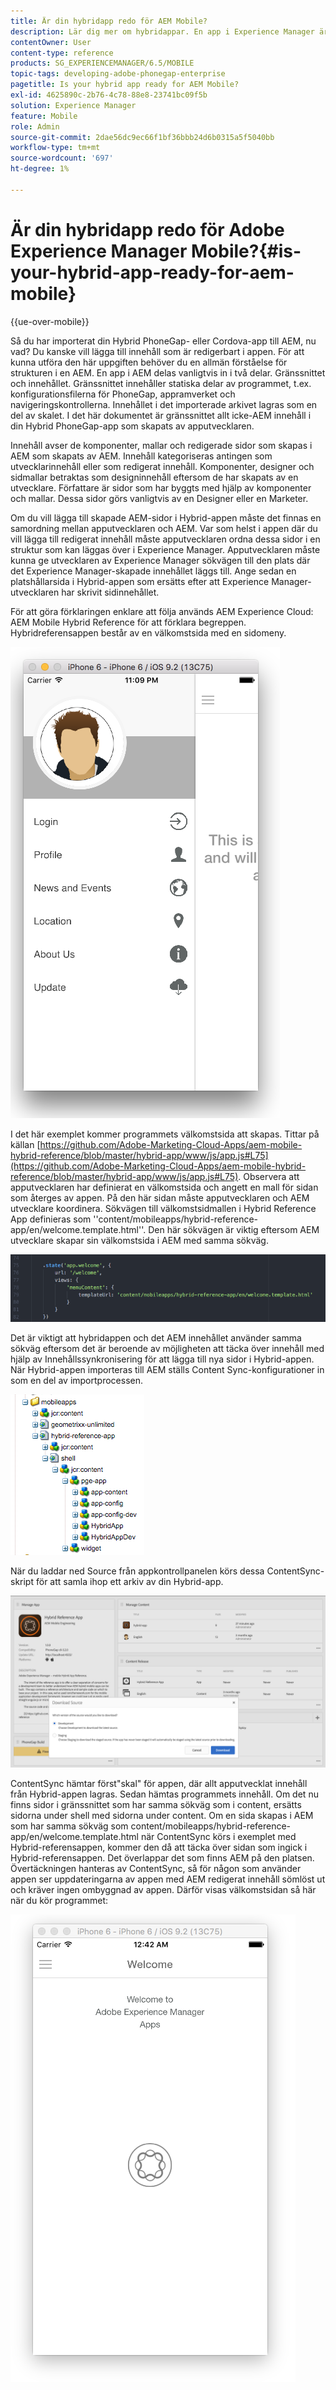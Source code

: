 ```yaml
---
title: Är din hybridapp redo för AEM Mobile?
description: Lär dig mer om hybridappar. En app i Experience Manager är vanligtvis uppdelad i två delar. "shell" och "content" och den här sidan ger mer information om dessa ämnen.
contentOwner: User
content-type: reference
products: SG_EXPERIENCEMANAGER/6.5/MOBILE
topic-tags: developing-adobe-phonegap-enterprise
pagetitle: Is your hybrid app ready for AEM Mobile?
exl-id: 4625890c-2b76-4c78-88e8-23741bc09f5b
solution: Experience Manager
feature: Mobile
role: Admin
source-git-commit: 2dae56dc9ec66f1bf36bbb24d6b0315a5f5040bb
workflow-type: tm+mt
source-wordcount: '697'
ht-degree: 1%

---
```


# Är din hybridapp redo för Adobe Experience Manager Mobile?{#is-your-hybrid-app-ready-for-aem-mobile}

{{ue-over-mobile}}

Så du har importerat din Hybrid PhoneGap- eller Cordova-app till AEM, nu vad? Du kanske vill lägga till innehåll som är redigerbart i appen. För att kunna utföra den här uppgiften behöver du en allmän förståelse för strukturen i en AEM. En app i AEM delas vanligtvis in i två delar. Gränssnittet och innehållet. Gränssnittet innehåller statiska delar av programmet, t.ex. konfigurationsfilerna för PhoneGap, appramverket och navigeringskontrollerna. Innehållet i det importerade arkivet lagras som en del av skalet. I det här dokumentet är gränssnittet allt icke-AEM innehåll i din Hybrid PhoneGap-app som skapats av apputvecklaren.

Innehåll avser de komponenter, mallar och redigerade sidor som skapas i AEM som skapats av AEM. Innehåll kategoriseras antingen som utvecklarinnehåll eller som redigerat innehåll. Komponenter, designer och sidmallar betraktas som designinnehåll eftersom de har skapats av en utvecklare. Författare är sidor som har byggts med hjälp av komponenter och mallar. Dessa sidor görs vanligtvis av en Designer eller en Marketer.

Om du vill lägga till skapade AEM-sidor i Hybrid-appen måste det finnas en samordning mellan apputvecklaren och AEM. Var som helst i appen där du vill lägga till redigerat innehåll måste apputvecklaren ordna dessa sidor i en struktur som kan läggas över i Experience Manager. Apputvecklaren måste kunna ge utvecklaren av Experience Manager sökvägen till den plats där det Experience Manager-skapade innehållet läggs till. Ange sedan en platshållarsida i Hybrid-appen som ersätts efter att Experience Manager-utvecklaren har skrivit sidinnehållet.

För att göra förklaringen enklare att följa används AEM Experience Cloud: AEM Mobile Hybrid Reference för att förklara begreppen. Hybridreferensappen består av en välkomstsida med en sidomeny.

![chlimage_1-76](assets/chlimage_1-76.png)

I det här exemplet kommer programmets välkomstsida att skapas. Tittar på källan [https://github.com/Adobe-Marketing-Cloud-Apps/aem-mobile-hybrid-reference/blob/master/hybrid-app/www/js/app.js#L75](https://github.com/Adobe-Marketing-Cloud-Apps/aem-mobile-hybrid-reference/blob/master/hybrid-app/www/js/app.js#L75). Observera att apputvecklaren har definierat en välkomstsida och angett en mall för sidan som återges av appen. På den här sidan måste apputvecklaren och AEM utvecklare koordinera. Sökvägen till välkomstsidmallen i Hybrid Reference App definieras som &#39;&#39;content/mobileapps/hybrid-reference-app/en/welcome.template.html&#39;&#39;. Den här sökvägen är viktig eftersom AEM utvecklare skapar sin välkomstsida i AEM med samma sökväg.

![chlimage_1-77](assets/chlimage_1-77.png)

Det är viktigt att hybridappen och det AEM innehållet använder samma sökväg eftersom det är beroende av möjligheten att täcka över innehåll med hjälp av Innehållssynkronisering för att lägga till nya sidor i Hybrid-appen. När Hybrid-appen importeras till AEM ställs Content Sync-konfigurationer in som en del av importprocessen.

![chlimage_1-78](assets/chlimage_1-78.png)

När du laddar ned Source från appkontrollpanelen körs dessa ContentSync-skript för att samla ihop ett arkiv av din Hybrid-app.

![chlimage_1-79](assets/chlimage_1-79.png)

ContentSync hämtar först&quot;skal&quot; för appen, där allt apputvecklat innehåll från Hybrid-appen lagras. Sedan hämtas programmets innehåll. Om det nu finns sidor i gränssnittet som har samma sökväg som i content, ersätts sidorna under shell med sidorna under content. Om en sida skapas i AEM som har samma sökväg som content/mobileapps/hybrid-reference-app/en/welcome.template.html när ContentSync körs i exemplet med Hybrid-referensappen, kommer den då att täcka över sidan som ingick i Hybrid-referensappen. Det överlappar det som finns AEM på den platsen. Övertäckningen hanteras av ContentSync, så för någon som använder appen ser uppdateringarna av appen med AEM redigerat innehåll sömlöst ut och kräver ingen ombyggnad av appen. Därför visas välkomstsidan så här när du kör programmet:

![chlimage_1-80](assets/chlimage_1-80.png)
